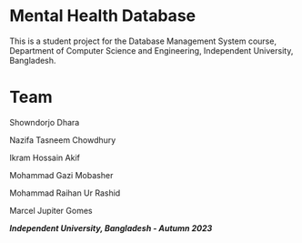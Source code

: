 # Mental Health Database
This is a student project for the Database Management System course, Department of Computer Science and Engineering, Independent University, Bangladesh.
 

# Team
Showndorjo Dhara

Nazifa Tasneem Chowdhury

Ikram Hossain Akif

Mohammad Gazi Mobasher

Mohammad Raihan Ur Rashid

Marcel Jupiter Gomes

_**Independent University, Bangladesh - Autumn 2023**_

